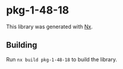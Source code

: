 # pkg-1-48-18

This library was generated with [Nx](https://nx.dev).

## Building

Run `nx build pkg-1-48-18` to build the library.
